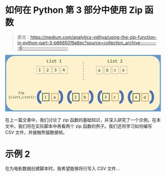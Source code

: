 # 如何在 Python 第 3 部分中使用 Zip 函数

> 原文：<https://medium.com/analytics-vidhya/using-the-zip-function-in-python-part-3-b6665019a6ec?source=collection_archive---------6----------------------->

![](img/ee2590a6a42cf97146cbfcb82ad61a2f.png)

在上一篇文章中，我们讨论了 zip 函数的基础知识，并深入研究了一个示例。在本文中，我们将在实际脚本中再看两个 zip 函数的例子。我们还将学习如何编写 CSV 文件，并接触熊猫数据帧。

# 示例 2

在为电影数据创建脚本时，我希望能够将行写入 CSV 文件…